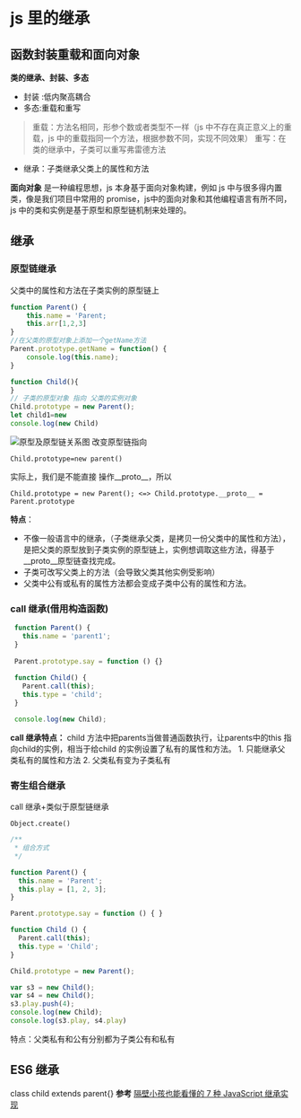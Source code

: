 # js 里的继承

## 函数封装重载和面向对象

**类的继承、封装、多态**
- 封装 :低内聚高耦合
- 多态:重载和重写
>重载：方法名相同，形参个数或者类型不一样（js 中不存在真正意义上的重载，js 中的重载指同一个方法，根据参数不同，实现不同效果）
>重写：在类的继承中，子类可以重写弗雷德方法
- 继承：子类继承父类上的属性和方法

**面向对象**
是一种编程思想，js 本身基于面向对象构建，例如 js 中与很多得内置类，像是我们项目中常用的 promise，js中的面向对象和其他编程语言有所不同，js 中的类和实例是基于原型和原型链机制来处理的。

## 继承

### 原型链继承
父类中的属性和方法在子类实例的原型链上
```js
function Parent() {
    this.name = 'Parent;
    this.arr[1,2,3]
}
//在父类的原型对象上添加一个getName方法
Parent.prototype.getName = function() {
    console.log(this.name);
}

function Child(){
}
// 子类的原型对象 指向 父类的实例对象
Child.prototype = new Parent();
let child1=new 
console.log(new Child)
```
![原型及原型链关系图](https://i.loli.net/2019/07/24/5d37cfe39a31b43977.png)
改变原型链指向

```Child.prototype=new parent()```

实际上，我们是不能直接 操作__proto__，所以

```Child.prototype = new Parent(); <=> Child.prototype.__proto__ = Parent.prototype```

**特点**： 
- 不像一般语言中的继承，（子类继承父类，是拷贝一份父类中的属性和方法），是把父类的原型放到子类实例的原型链上，实例想调取这些方法，得基于__proto__原型链查找完成。
- 子类可改写父类上的方法（会导致父类其他实例受影响）
- 父类中公有或私有的属性方法都会变成子类中公有的属性和方法。

### call 继承(借用构造函数)
```js
 function Parent() {
   this.name = 'parent1';
 }
 
 Parent.prototype.say = function () {}
 
 function Child() {
   Parent.call(this);
   this.type = 'child';
 }

 console.log(new Child);
```

**call 继承特点：**
child 方法中把parents当做普通函数执行，让parents中的this 指向child的实例，相当于给child 的实例设置了私有的属性和方法。
    1. 只能继承父类私有的属性和方法
    2. 父类私有变为子类私有

### 寄生组合继承
call 继承+类似于原型链继承

```Object.create()```

```js
/**
 * 组合方式
 */

function Parent() {
  this.name = 'Parent';
  this.play = [1, 2, 3];
}

Parent.prototype.say = function () { }

function Child () {
  Parent.call(this);
  this.type = 'Child';
}

Child.prototype = new Parent();

var s3 = new Child();
var s4 = new Child();
s3.play.push(4);
console.log(new Child);
console.log(s3.play, s4.play)
```

特点：父类私有和公有分别都为子类公有和私有

## ES6 继承
class child extends parent{}
**参考**
[隔壁小孩也能看懂的 7 种 JavaScript 继承实现](https://juejin.im/post/5ceb468af265da1bd1463585)